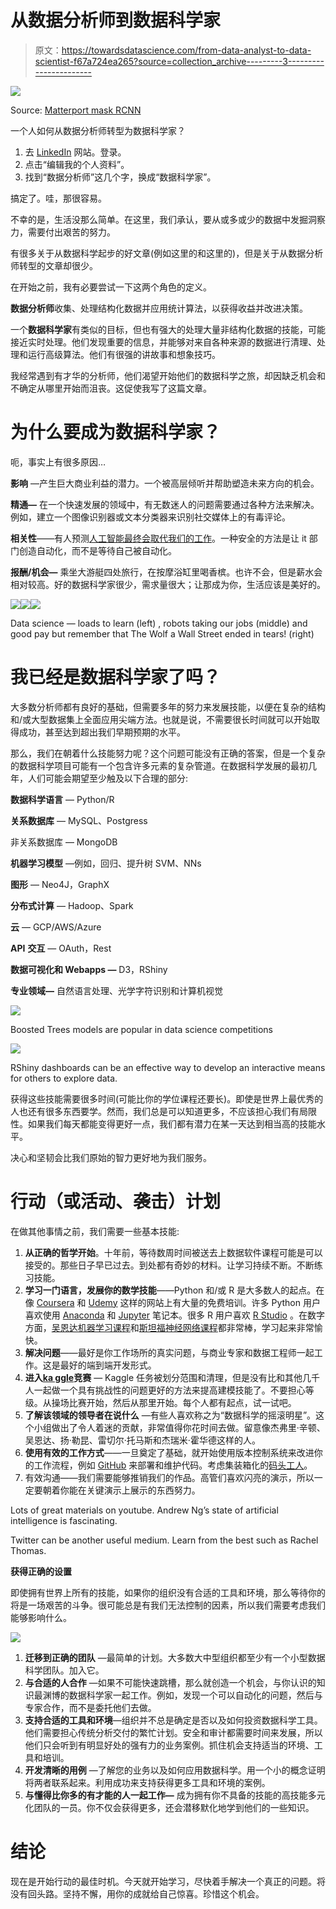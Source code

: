 # 从数据分析师到数据科学家

> 原文：<https://towardsdatascience.com/from-data-analyst-to-data-scientist-f67a724ea265?source=collection_archive---------3----------------------->

![](img/60773024e80788b8338bb14081001e37.png)

Source: [Matterport mask RCNN](https://github.com/matterport/Mask_RCNN)

一个人如何从数据分析师转型为数据科学家？

1.  去 [LinkedIn](https://uk.linkedin.com/) 网站。登录。
2.  点击“编辑我的个人资料”。
3.  找到“数据分析师”这几个字，换成“数据科学家”。

搞定了。哇，那很容易。

不幸的是，生活没那么简单。在这里，我们承认，要从或多或少的数据中发掘洞察力，需要付出艰苦的努力。

有很多关于从数据科学起步的好文章(例如这里的和这里的)，但是关于从数据分析师转型的文章却很少。

在开始之前，我有必要尝试一下这两个角色的定义。

**数据分析师**收集、处理结构化数据并应用统计算法，以获得收益并改进决策。

一个**数据科学家**有类似的目标，但也有强大的处理大量非结构化数据的技能，可能接近实时处理。他们发现重要的信息，并能够对来自各种来源的数据进行清理、处理和运行高级算法。他们有很强的讲故事和想象技巧。

我经常遇到有才华的分析师，他们渴望开始他们的数据科学之旅，却因缺乏机会和不确定从哪里开始而沮丧。这促使我写了这篇文章。

# 为什么要成为数据科学家？

呃，事实上有很多原因…

**影响** —产生巨大商业利益的潜力。一个被高层倾听并帮助塑造未来方向的机会。

**精通—** 在一个快速发展的领域中，有无数迷人的问题需要通过各种方法来解决。例如，建立一个图像识别器或文本分类器来识别社交媒体上的有毒评论。

**相关性**——有人预测[人工智能最终会取代我们的工作](http://www.bbc.com/capital/story/20170619-how-long-will-it-take-for-your-job-to-be-automated)。一种安全的方法是让 it 部门创造自动化，而不是等待自己被自动化。

**报酬/机会—** 乘坐大游艇四处旅行，在按摩浴缸里喝香槟。也许不会，但是薪水会相对较高。好的数据科学家很少，需求量很大；让那成为你，生活应该是美好的。

![](img/001273123bf2beb54c0d98d919f45bbc.png)![](img/3d44299d063c0d1c12f4bc0fc8ccc074.png)![](img/55963dd7e54cbe92849a924ffa13c608.png)

Data science — loads to learn (left) , robots taking our jobs (middle) and good pay but remember that The Wolf a Wall Street ended in tears! (right)

# 我已经是数据科学家了吗？

大多数分析师都有良好的基础，但需要多年的努力来发展技能，以便在复杂的结构和/或大型数据集上全面应用尖端方法。也就是说，不需要很长时间就可以开始取得成功，甚至达到超出我们早期预期的水平。

那么，我们在朝着什么技能努力呢？这个问题可能没有正确的答案，但是一个复杂的数据科学项目可能有一个包含许多元素的复杂管道。在数据科学发展的最初几年，人们可能会期望至少触及以下合理的部分:

**数据科学语言** — Python/R

**关系数据库** — MySQL、Postgress

非关系数据库 — MongoDB

**机器学习模型** —例如，回归、提升树 SVM、NNs

**图形** — Neo4J，GraphX

**分布式计算** — Hadoop、Spark

**云** — GCP/AWS/Azure

**API** **交互** — OAuth，Rest

**数据可视化和 Webapps —** D3，RShiny

**专业领域—** 自然语言处理、光学字符识别和计算机视觉

![](img/7b0d8124c5cd46dda7bb5336372041d9.png)

Boosted Trees models are popular in data science competitions

![](img/87700802e67e1aae4fc16507cd3762bc.png)

RShiny dashboards can be an effective way to develop an interactive means for others to explore data.

获得这些技能需要很多时间(可能比你的学位课程还要长)。即使是世界上最优秀的人也还有很多东西要学。然而，我们总是可以知道更多，不应该担心我们有局限性。如果我们每天都能变得更好一点，我们都有潜力在某一天达到相当高的技能水平。

决心和坚韧会比我们原始的智力更好地为我们服务。

# 行动（或活动、袭击）计划

在做其他事情之前，我们需要一些基本技能:

1.  **从正确的哲学开始**。十年前，等待数周时间被送去上数据软件课程可能是可以接受的。那些日子早已过去。到处都有奇妙的材料。让学习持续不断。不断练习技能。
2.  **学习一门语言，发展你的数学技能**——Python 和/或 R 是大多数人的起点。在像 [Coursera](https://www.coursera.org/) 和 [Udemy](https://www.udemy.com/) 这样的网站上有大量的免费培训。许多 Python 用户喜欢使用 [Anaconda](https://www.anaconda.com/download/) 和 [Jupyter](http://jupyter.org/) 笔记本。很多 R 用户喜欢 [R Studio](https://www.rstudio.com/) 。在数字方面，[吴恩达机器学习课程](https://www.coursera.org/learn/machine-learning)和[斯坦福神经网络课程](http://cs231n.stanford.edu/)都非常棒，学习起来非常愉快。
3.  **解决问题**——最好是你工作场所的真实问题，与商业专家和数据工程师一起工作。这是最好的端到端开发形式。
4.  **进入**[**ka ggle**](https://www.kaggle.com/)**竞赛** — Kaggle 任务被划分范围和清理，但是没有比和其他几千人一起做一个具有挑战性的问题更好的方法来提高建模技能了。不要担心等级。从操场比赛开始，然后从那里开始。每个人都有起点，试一试吧。
5.  **了解该领域的领导者在说什么** —有些人喜欢称之为“数据科学的摇滚明星”。这个小组做出了令人着迷的贡献，非常值得你花时间去做。留意像杰弗里·辛顿、吴恩达、扬·勒昆、雷切尔·托马斯和杰瑞米·霍华德这样的人。
6.  **使用有效的工作方式**——一旦奠定了基础，就开始使用版本控制系统来改进你的工作流程，例如 [GitHub](https://github.com/) 来部署和维护代码。考虑集装箱化的[码头工人](https://www.docker.com/)。
7.  有效沟通——我们需要能够推销我们的作品。高管们喜欢闪亮的演示，所以一定要朝着你能在关键演示上展示的东西努力。

Lots of great materials on youtube. Andrew Ng’s state of artificial intelligence is fascinating.

Twitter can be another useful medium. Learn from the best such as Rachel Thomas.

**获得正确的设置**

即使拥有世界上所有的技能，如果你的组织没有合适的工具和环境，那么等待你的将是一场艰苦的斗争。很可能总是有我们无法控制的因素，所以我们需要考虑我们能够影响什么。

![](img/0d4ab3a7af4caa0bcb3b091ef1f36b5b.png)

1.  **迁移到正确的团队** —最简单的计划。大多数大中型组织都至少有一个小型数据科学团队。加入它。
2.  **与合适的人合作** —如果不可能快速跳槽，那么就创造一个机会，与你认识的知识最渊博的数据科学家一起工作。例如，发现一个可以自动化的问题，然后与专家合作，而不是委托他们去做。
3.  **支持合适的工具和环境**—组织并不总是确定是否以及如何投资数据科学工具。他们需要担心传统分析交付的繁忙计划。安全和审计都需要时间来发展，所以他们只会听到有明显好处的强有力的业务案例。抓住机会支持适当的环境、工具和培训。
4.  **开发清晰的用例** —了解您的业务以及如何应用数据科学。用一个小的概念证明将两者联系起来。利用成功来支持获得更多工具和环境的案例。
5.  **与懂得比你多的有才能的人一起工作—** 成为拥有你不具备的技能的高技能多元化团队的一员。你不仅会获得更多，还会潜移默化地学到他们的一些知识。

# **结论**

现在是开始行动的最佳时机。今天就开始学习，尽快着手解决一个真正的问题。将没有回头路。坚持不懈，用你的成就给自己惊喜。珍惜这个机会。